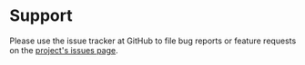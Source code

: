 # Support

Please use the issue tracker at GitHub to file bug reports or feature requests 
on the [project's issues page](https://github.com/pepkit/peppy/issues).
